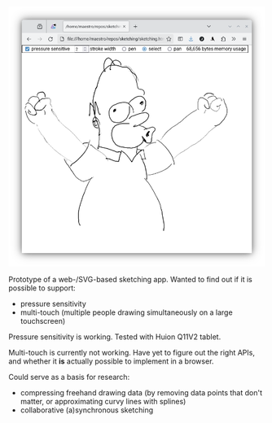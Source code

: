 ![screenshot](screenshot.png)

Prototype of a web-/SVG-based sketching app. Wanted to find out if it is possible to support:
  * pressure sensitivity
  * multi-touch (multiple people drawing simultaneously on a large touchscreen)

Pressure sensitivity is working. Tested with Huion Q11V2 tablet.

Multi-touch is currently not working. Have yet to figure out the right APIs, and whether it **is** actually possible to implement in a browser.

Could serve as a basis for research:
  * compressing freehand drawing data (by removing data points that don't matter, or approximating curvy lines with splines)
  * collaborative (a)synchronous sketching